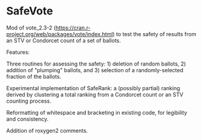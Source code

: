 # SafeVote
Mod of vote_2.3-2 (https://cran.r-project.org/web/packages/vote/index.html) to test the safety of
results from an STV or Condorcet count of a set of ballots.

Features:

Three routines for assessing the safety: 1) deletion of random ballots, 2) addition of "plumping"
ballots, and 3) selection of a randomly-selected fraction of the ballots.

Experimental implementation of SafeRank: a (possibly partial) ranking derived by clustering a
total ranking from a Condorcet count or an STV counting process.

Reformatting of whitespace and bracketing in existing code, for legibility and consistency.

Addition of roxygen2 comments.

